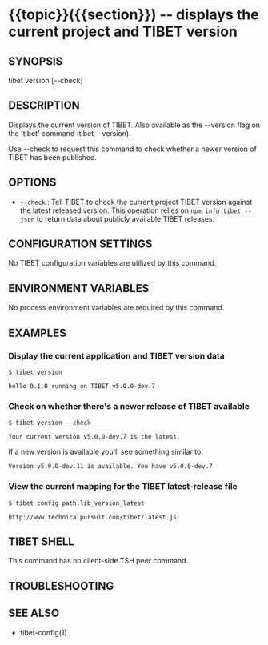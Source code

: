 {{topic}}({{section}}) -- displays the current project and TIBET version
=============================================

## SYNOPSIS

tibet version [--check]

## DESCRIPTION

Displays the current version of TIBET. Also available as the
--version flag on the 'tibet' command (tibet --version).

Use --check to request this command to check whether a newer
version of TIBET has been published.

## OPTIONS

  * `--check` :
    Tell TIBET to check the current project TIBET version against the latest
released version. This operation relies on `npm info tibet --json` to return
data about publicly available TIBET releases.

## CONFIGURATION SETTINGS

No TIBET configuration variables are utilized by this command.

## ENVIRONMENT VARIABLES

No process environment variables are required by this command.

## EXAMPLES

### Display the current application and TIBET version data

    $ tibet version

    hello 0.1.0 running on TIBET v5.0.0-dev.7

### Check on whether there's a newer release of TIBET available

    $ tibet version --check

    Your current version v5.0.0-dev.7 is the latest.

If a new version is available you'll see something similar to:

    Version v5.0.0-dev.11 is available. You have v5.0.0-dev.7


### View the current mapping for the TIBET latest-release file

    $ tibet config path.lib_version_latest

    http://www.technicalpursuit.com/tibet/latest.js

## TIBET SHELL

This command has no client-side TSH peer command.

## TROUBLESHOOTING


## SEE ALSO

  * tibet-config(1)
